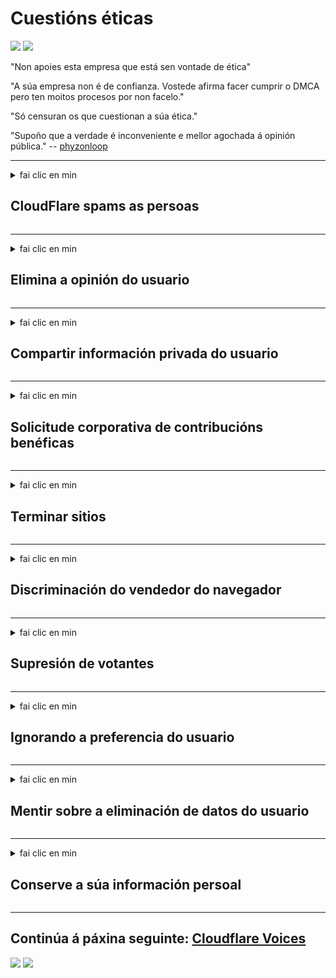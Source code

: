 # Cuestións éticas

![](https://codeberg.org/crimeflare/cloudflare-tor/media/branch/master/image/itsreallythatbad.jpg)
![](https://codeberg.org/crimeflare/cloudflare-tor/media/branch/master/image/telegram/c81238387627b4bfd3dcd60f56d41626.jpg)

"Non apoies esta empresa que está sen vontade de ética"

"A súa empresa non é de confianza. Vostede afirma facer cumprir o DMCA pero ten moitos procesos por non facelo."

"Só censuran os que cuestionan a súa ética."

"Supoño que a verdade é inconveniente e mellor agochada á opinión pública."  -- [phyzonloop](https://twitter.com/phyzonloop)


---


<details>
<summary>fai clic en min

## CloudFlare spams as persoas
</summary>


Cloudflare envía correos electrónicos de spam a usuarios que non sexan Cloudflare.

- Envíe correos electrónicos só aos subscritores que optaron
- Cando o usuario diga "parar", deixa de enviar correo electrónico

É tan sinxelo. Pero Cloudflare non lle importa.
Cloudflare dixo que o seu servizo pode deter a todos os spammers ou atacantes.
Como podemos deixar Cloudflare sen activar Cloudflare?


| 🖼 | 🖼 |
| --- | --- |
| ![](https://codeberg.org/crimeflare/cloudflare-tor/media/branch/master/image/cfspam01.jpg) | ![](https://codeberg.org/crimeflare/cloudflare-tor/media/branch/master/image/cfspam03.jpg) |
| ![](https://codeberg.org/crimeflare/cloudflare-tor/media/branch/master/image/cfspam02.jpg) | ![](https://codeberg.org/crimeflare/cloudflare-tor/media/branch/master/image/cfspambrittany.jpg)<br>![](https://codeberg.org/crimeflare/cloudflare-tor/media/branch/master/image/cfspamtwtr.jpg) |

</details>

---

<details>
<summary>fai clic en min

## Elimina a opinión do usuario
</summary>


Críticas negativas sobre o censo de Cloudflare.
Se publicas texto anti-Cloudflare en Twitter, tes a oportunidade de recibir unha resposta do empregado de Cloudflare coa mensaxe "Non, non é".
Se publicas unha crítica negativa en calquera sitio de revisión, intentarán censurala.


| 🖼 | 🖼 |
| --- | --- |
| ![](https://codeberg.org/crimeflare/cloudflare-tor/media/branch/master/image/cfcenrev_01.jpg)<br>![](https://codeberg.org/crimeflare/cloudflare-tor/media/branch/master/image/cfcenrev_02.jpg) | ![](https://codeberg.org/crimeflare/cloudflare-tor/media/branch/master/image/cfcenrev_03.jpg) |

</details>

---

<details>
<summary>fai clic en min

## Compartir información privada do usuario
</summary>


Cloudflare ten un problema de acoso masivo.
Cloudflare comparte información persoal dos que se queixan dos sitios aloxados.
Ás veces, pídenlle que achegues a túa identificación.
Se non queres ser acosado, agredido, asaltado ou asasinado, mellor estar lonxe dos sitios web Cloudflared.


| 🖼 | 🖼 |
| --- | --- |
| ![](https://codeberg.org/crimeflare/cloudflare-tor/media/branch/master/image/cfdox_what.jpg) | ![](https://codeberg.org/crimeflare/cloudflare-tor/media/branch/master/image/cfdox_swat.jpg) |
| ![](https://codeberg.org/crimeflare/cloudflare-tor/media/branch/master/image/cfdox_kill.jpg) | ![](https://codeberg.org/crimeflare/cloudflare-tor/media/branch/master/image/cfdox_threat.jpg) |
| ![](https://codeberg.org/crimeflare/cloudflare-tor/media/branch/master/image/cfdox_dox.jpg) | ![](https://codeberg.org/crimeflare/cloudflare-tor/media/branch/master/image/cfdox_ex1.jpg)<br>![](https://codeberg.org/crimeflare/cloudflare-tor/media/branch/master/image/cfdox_ex2.jpg) |

</details>

---

<details>
<summary>fai clic en min

## Solicitude corporativa de contribucións benéficas
</summary>


CloudFlare solicita contribucións benéficas.
É bastante arrepiante que unha corporación estadounidense pedise caridade xunto con organizacións sen ánimo de lucro que teñan boas causas.
Se che gusta bloquear a xente ou perder o tempo doutras persoas, pode que queiras pedir unhas pizzas para empregados de Cloudflare.


![](https://codeberg.org/crimeflare/cloudflare-tor/media/branch/master/image/cfdonate.jpg)

</details>

---

<details>
<summary>fai clic en min

## Terminar sitios
</summary>


Que farás se o teu sitio baixa de súpeto?
Hai informes de que Cloudflare está eliminando a configuración do usuario ou detendo o servizo sen deixar ningún aviso, en silencio.
Suxerímosche atopar mellor provedor.

![](https://codeberg.org/crimeflare/cloudflare-tor/media/branch/master/image/cftmnt.jpg)

</details>

---

<details>
<summary>fai clic en min

## Discriminación do vendedor do navegador
</summary>


CloudFlare ofrece un trato preferente aos que usan Firefox ao tempo que proporciona tratamento hostil aos usuarios que non son Tor-Browser sobre Tor.
Os usuarios de Tor que rexeitan con dereito a executar Javascript non gratuíto tamén reciben tratamento hostil.
Esta desigualdade de acceso é un abuso de neutralidade da rede e un abuso de poder.

![](https://codeberg.org/crimeflare/cloudflare-tor/media/branch/master/image/browdifftbcx.gif)

- Esquerda: Tor Browser, á dereita: Chrome. Mesmo enderezo IP.

![](https://codeberg.org/crimeflare/cloudflare-tor/media/branch/master/image/browserdiff.jpg)

- Á esquerda: Desactivado o navegador Javascript de Tor, activado a cookie
- Á dereita: Chrome activado con Javascript, desactivada cookie

![](https://codeberg.org/crimeflare/cloudflare-tor/media/branch/master/image/cfsiryoublocked.jpg)

- QuteBrowser (navegador menor) sen Tor (IP de Clearnet)

| ***Navegador*** | ***Tratamento de acceso*** |
| --- | --- |
| Tor Browser (Javascript activado) | acceso permitido |
| Firefox (Javascript activado) | acceso degradado |
| Chromium (Javascript activado) | acceso degradado |
| Chromium or Firefox (Javascript desactivado) | acceso denegado |
| Chromium or Firefox (Cookie desactivada) | acceso denegado |
| QuteBrowser | acceso denegado |
| lynx | acceso denegado |
| w3m | acceso denegado |
| wget | acceso denegado |


Por que non usar o botón de audio para resolver desafíos fáciles?

Si, hai un botón de audio, pero sempre non funciona con Tor.
Recibirá esta mensaxe cando faga clic nela:

```
Volve intentalo máis tarde
O seu computador ou rede pode enviar consultas automatizadas.
Para protexer aos nosos usuarios, non podemos procesar a súa solicitude agora.
Para máis detalles, visite a nosa páxina de axuda
```

</details>

---

<details>
<summary>fai clic en min

## Supresión de votantes
</summary>


Os electores dos estados estadounidenses rexístranse para votar en última instancia a través do sitio web do secretario de estado no estado da súa residencia.
As oficinas de secretaría de estado controladas polos republicanos participan na supresión dos votantes mediante a representación do sitio web do secretario de estado a través de Cloudflare.
O trato hostil de Cloudflare aos usuarios de Tor, a súa posición MITM como punto global de vixilancia centralizado, e o seu papel prexudicial en xeral fai que os electores potenciais remiten rexistrarse.
Os liberais en particular adoitan adoptar a privacidade.
Os formularios de rexistro de electores recollen información confidencial sobre o inclinación política dun elector, enderezo físico persoal, número de seguridade social e data de nacemento.
A maioría dos estados só fan público un subconxunto desa información, pero Cloudflare ve toda esa información cando alguén se rexistra para votar.

Teña en conta que o rexistro en papel non elude Cloudflare porque o secretario dos traballadores do persoal de ingreso de datos probablemente empregará o sitio web Cloudflare para introducir os datos.

| 🖼 | 🖼 |
| --- | --- |
| ![](https://codeberg.org/crimeflare/cloudflare-tor/media/branch/master/image/cfvotm_01.jpg) | ![](https://codeberg.org/crimeflare/cloudflare-tor/media/branch/master/image/cfvotm_02.jpg) |

- Change.org é un famoso sitio web para reunir votos e tomar medidas.
“a xente en todas partes está a iniciar campañas, a mobilizar seguidores e a traballar cos responsábeis para impulsar solucións.”
Por desgraza, moitas persoas non poden ver change.org en absoluto debido ao agresivo filtro de Cloudflare.
Están bloqueados de asinar a petición, excluíndoos dun proceso democrático.
Usar outras plataformas non en nube como OpenPetition axuda a solucionar o problema.

| 🖼 | 🖼 |
| --- | --- |
| ![](https://codeberg.org/crimeflare/cloudflare-tor/media/branch/master/image/changeorgasn.jpg) | ![](https://codeberg.org/crimeflare/cloudflare-tor/media/branch/master/image/changeorgtor.jpg) |

- O "Proxecto ateniense" de Cloudflare ofrece protección gratuíta a nivel empresarial aos sitios web das eleccións estatais e locais.
Dixeron que "os seus electores poden acceder á información das eleccións e o rexistro dos votantes", pero isto é unha mentira porque moitas persoas simplemente non poden navegar polo sitio.

</details>

---

<details>
<summary>fai clic en min

## Ignorando a preferencia do usuario
</summary>


Se desactivas algo, esperas que non reciba correo electrónico ao respecto.
Cloudflare ignora a preferencia do usuario e comparte datos con corporacións de terceiros sen o consentimento do cliente.
Se estás a usar o seu plan gratuíto, ás veces envíanche un correo electrónico para pedirlle unha subscrición mensual.

![](https://codeberg.org/crimeflare/cloudflare-tor/media/branch/master/image/cfviopl_tp.jpg)

</details>

---

<details>
<summary>fai clic en min

## Mentir sobre a eliminación de datos do usuario
</summary>


Segundo o blogue deste ex-cloudflare, Cloudflare está a mentir sobre a eliminación de contas.
Hoxe en día, moitas empresas gardan os seus datos despois de pechar ou eliminar a súa conta.
A maioría das boas empresas mencionan isto na súa política de privacidade.
Lume de nubes? Non

```
2019-08-05 CloudFlare envioume a confirmación de que eliminarían a miña conta.
2019-10-02 Recibín un correo electrónico de CloudFlare "porque son cliente"
```

Cloudflare non sabía da palabra "eliminar".
Se realmente é eliminado, por que este ex-cliente recibiu un correo electrónico?
Tamén mencionou que a política de privacidade de Cloudflare non o menciona.

```
A súa nova política de privacidade non fai mención á conservación de datos durante un ano.
```

![](https://codeberg.org/crimeflare/cloudflare-tor/media/branch/master/image/cfviopl_notdel.jpg)

Como pode confiar en Cloudflare se a súa política de privacidade é unha mentira?

</details>

---

<details>
<summary>fai clic en min

## Conserve a súa información persoal
</summary>


Eliminar a conta de Cloudflare é difícil.

```
Envía un ticket de asistencia coa categoría "Conta",
e solicitar a eliminación da conta no corpo da mensaxe.
Debe ter ningún dominio ou tarxeta de crédito adherida á súa conta antes de solicitar a eliminación.
```

Recibirá este correo electrónico de confirmación.

![](https://codeberg.org/crimeflare/cloudflare-tor/media/branch/master/image/cf_deleteandkeep.jpg)

"Comezamos a procesar a túa solicitude de eliminación" pero "Seguiremos almacenando a túa información persoal".

Podes "confiar" nisto?

</details>

---

## Continúa á páxina seguinte:   [Cloudflare Voices](../PEOPLE.md)

![](https://codeberg.org/crimeflare/cloudflare-tor/media/branch/master/image/freemoldybread.jpg)
![](https://codeberg.org/crimeflare/cloudflare-tor/media/branch/master/image/cfisnotanoption.jpg)
